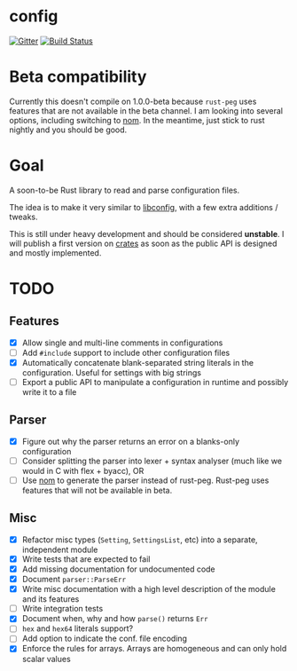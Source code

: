 # config

[![Gitter](https://badges.gitter.im/Join%20Chat.svg)](https://gitter.im/filipegoncalves/rust-config?utm_source=badge&utm_medium=badge&utm_campaign=pr-badge) [![Build Status](https://travis-ci.org/filipegoncalves/rust-config.svg?branch=master)](https://travis-ci.org/filipegoncalves/rust-config)

# Beta compatibility
Currently this doesn't compile on 1.0.0-beta because `rust-peg` uses features that are not available in the beta channel. I am looking into several options, including switching to [nom](https://github.com/Geal/nom).
In the meantime, just stick to rust nightly and you should be good.

# Goal
A soon-to-be Rust library to read and parse configuration files.

The idea is to make it very similar to [libconfig](http://www.hyperrealm.com/libconfig/), with a few extra additions / tweaks.

This is still under heavy development and should be considered **unstable**. I will publish a first version on [crates](https://crates.io)
as soon as the public API is designed and mostly implemented.

# TODO

## Features
- [X] Allow single and multi-line comments in configurations
- [ ] Add `#include` support to include other configuration files
- [X] Automatically concatenate blank-separated string literals in the configuration. Useful for settings with big strings
- [ ] Export a public API to manipulate a configuration in runtime and possibly write it to a file

## Parser
- [X] Figure out why the parser returns an error on a blanks-only configuration
- [ ] Consider splitting the parser into lexer + syntax analyser (much like we would in C with flex + byacc), OR
- [ ] Use [nom](https://github.com/Geal/nom) to generate the parser instead of rust-peg. Rust-peg uses features that will not be available in beta.

## Misc
- [X] Refactor misc types (`Setting`, `SettingsList`, etc) into a separate, independent module
- [X] Write tests that are expected to fail
- [X] Add missing documentation for undocumented code
- [X] Document `parser::ParseErr`
- [X] Write misc documentation with a high level description of the module and its features
- [ ] Write integration tests
- [X] Document when, why and how `parse()` returns `Err`
- [ ] `hex` and `hex64` literals support?
- [ ] Add option to indicate the conf. file encoding
- [X] Enforce the rules for arrays. Arrays are homogeneous and can only hold scalar values
